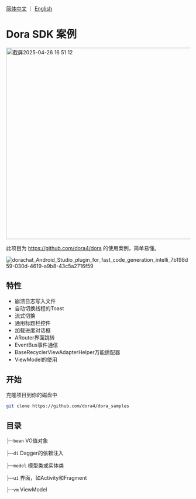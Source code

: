 <a href="./README.zh-CN.md">简体中文</a> ｜ <a href="./README.md">English</a>

# Dora SDK 案例

<img width="524" alt="截屏2025-04-26 16 51 12" src="https://github.com/user-attachments/assets/55d610c4-72e0-4129-85ae-84a7916de39b" />

此项目为 https://github.com/dora4/dora 的使用案例，简单易懂。

![dorachat_Android_Studio_plugin_for_fast_code_generation_intelli_7b198d59-030d-4619-a9b8-43c5a2716f59](https://github.com/user-attachments/assets/d984a74f-7f95-4ea0-89ff-04da9098d3f0)

## 特性

- 崩溃日志写入文件
- 自动切换线程的Toast
- 流式切换
- 通用标题栏控件
- 加载进度对话框
- ARouter界面跳转
- EventBus事件通信
- BaseRecyclerViewAdapterHelper万能适配器
- ViewModel的使用

## 开始

克隆项目到你的磁盘中

```bash
git clone https://github.com/dora4/dora_samples
```

## 目录

├─`bean` VO值对象

├─`di` Dagger的依赖注入

├─`model` 模型类或实体类

├─`ui` 界面，如Activity和Fragment

├─`vm` ViewModel
